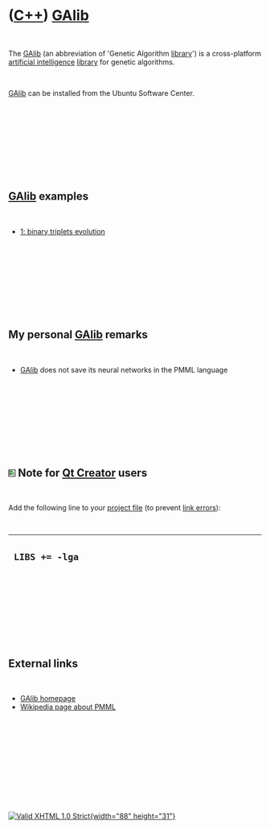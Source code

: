 



 

 

 

 

 

([C++](Cpp.htm)) [GAlib](CppGalib.htm)
======================================

 

The [GAlib](CppGalib.htm) (an abbreviation of 'Genetic Algorithm
[library](CppLibrary.htm)') is a cross-platform [artificial
intelligence](CppArtificialIntelligence.htm) [library](CppLibrary.htm)
for genetic algorithms.

 

[GAlib](CppGalib.htm) can be installed from the Ubuntu Software Center.

 

 

 

 

 

[GAlib](CppGalib.htm) examples
------------------------------

 

-   [1: binary triplets evolution](CppGalibExample1.htm)

 

 

 

 

 

My personal [GAlib](CppGalib.htm) remarks
-----------------------------------------

 

-   [GAlib](CppGalib.htm) does not save its neural networks in the PMML
    language

 

 

 

 

 

![Qt Creator](PicQtCreator.png) Note for [Qt Creator](CppQtCreator.htm) users
-----------------------------------------------------------------------------

 

Add the following line to your [project file](CppQtProjectFile.htm) (to
prevent [link errors](CppLinkError.htm)):

 

  -----------------
  ` LIBS += -lga`
  -----------------

 

 

 

 

 

External links
--------------

 

-   [GAlib homepage](http://lancet.mit.edu/ga)
-   [Wikipedia page about
    PMML](http://en.wikipedia.org/wiki/Predictive_Model_Markup_Language)

 

 

 

 

 





 

[![Valid XHTML 1.0 Strict](valid-xhtml10.png){width="88"
height="31"}](http://validator.w3.org/check?uri=referer)
